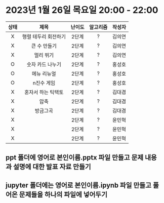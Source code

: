 # 2023년 1월 26일 목요일 20:00 - 22:00

|상태|제목|난이도|알고리즘|작성자  
|:---:|:---:|:---:|:---:|:---:|  
|X|행렬 테두리 회전하기|2단계|?|김의연  
|X|큰 수 만들기|2단계|?|김의연  
|X|멀리 뛰기|2단계|?|김의연  
|O|숫자 카드 나누기|2단계|?|홍성호
|O|메뉴 리뉴얼|2단계|?|홍성호
|O|n진수 게임|2단계|?|홍성호
|X|혼자서 하는 틱택토|2단계|?|김대겸
|X|압축|2단계|?|김대겸  
|X|방금그곡|2단계|?|김대겸  
|X| |2단계|?|윤민혁
|X| |2단계|?|윤민혁
|X| |2단계|?|윤민혁

## ppt 폴더에 영어로 본인이름.pptx 파일 만들고 문제 내용과 설명에 대한 발표 자료 만들기
## jupyter 폴더에는 영어로 본인이름.ipynb 파일 만들고 풀어온 문제들을 하나의 파일에 넣어두기
